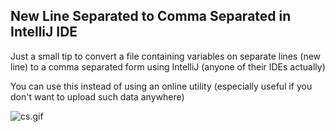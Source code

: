 ## New Line Separated to Comma Separated in IntelliJ IDE

Just a small tip to convert a file containing variables on separate lines (new line) to a comma separated form using IntelliJ (anyone of their IDEs actually)

You can use this instead of using an online utility (especially useful if you don't want to upload such data anywhere)


![cs.gif](https://cdn.hashnode.com/res/hashnode/image/upload/v1645165503381/g6Lr9C1n3.gif)
